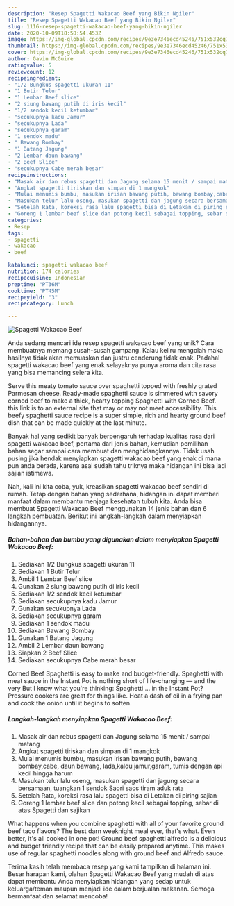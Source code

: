 ```yaml
---
description: "Resep Spagetti Wakacao Beef yang Bikin Ngiler"
title: "Resep Spagetti Wakacao Beef yang Bikin Ngiler"
slug: 1116-resep-spagetti-wakacao-beef-yang-bikin-ngiler
date: 2020-10-09T18:58:54.453Z
image: https://img-global.cpcdn.com/recipes/9e3e7346ecd45246/751x532cq70/spagetti-wakacao-beef-foto-resep-utama.jpg
thumbnail: https://img-global.cpcdn.com/recipes/9e3e7346ecd45246/751x532cq70/spagetti-wakacao-beef-foto-resep-utama.jpg
cover: https://img-global.cpcdn.com/recipes/9e3e7346ecd45246/751x532cq70/spagetti-wakacao-beef-foto-resep-utama.jpg
author: Gavin McGuire
ratingvalue: 5
reviewcount: 12
recipeingredient:
- "1/2 Bungkus spagetti ukuran 11"
- "1 Butir Telur"
- "1 Lembar Beef slice"
- "2 siung bawang putih di iris kecil"
- "1/2 sendok kecil ketumbar"
- "secukupnya kadu Jamur"
- "secukupnya Lada"
- "secukupnya garam"
- "1 sendok madu"
- " Bawang Bombay"
- "1 Batang Jagung"
- "2 Lembar daun bawang"
- "2 Beef Slice"
- "secukupnya Cabe merah besar"
recipeinstructions:
- "Masak air dan rebus spagetti dan Jagung selama 15 menit / sampai matang"
- "Angkat spagetti tiriskan dan simpan di 1 mangkok"
- "Mulai menumis bumbu, masukan irisan bawang putih, bawang bombay,cabe, daun bawang, lada,kaldu jamur,garam, tumis dengan api kecil hingga harum"
- "Masukan telur lalu oseng, masukan spagetti dan jagung secara bersamaan, tuangkan 1 sendok Saori saos tiram aduk rata"
- "Setelah Rata, koreksi rasa lalu spagetti bisa di Letakan di piring sajian"
- "Goreng 1 lembar beef slice dan potong kecil sebagai topping, sebar di atas Spagetti dan sajikan"
categories:
- Resep
tags:
- spagetti
- wakacao
- beef

katakunci: spagetti wakacao beef 
nutrition: 174 calories
recipecuisine: Indonesian
preptime: "PT36M"
cooktime: "PT45M"
recipeyield: "3"
recipecategory: Lunch

---
```



![Spagetti Wakacao Beef](https://img-global.cpcdn.com/recipes/9e3e7346ecd45246/751x532cq70/spagetti-wakacao-beef-foto-resep-utama.jpg)

Anda sedang mencari ide resep spagetti wakacao beef yang unik? Cara membuatnya memang susah-susah gampang. Kalau keliru mengolah maka hasilnya tidak akan memuaskan dan justru cenderung tidak enak. Padahal spagetti wakacao beef yang enak selayaknya punya aroma dan cita rasa yang bisa memancing selera kita.

Serve this meaty tomato sauce over spaghetti topped with freshly grated Parmesan cheese. Ready-made spaghetti sauce is simmered with savory corned beef to make a thick, hearty topping Spaghetti with Corned Beef. this link is to an external site that may or may not meet accessibility. This beefy spaghetti sauce recipe is a super simple, rich and hearty ground beef dish that can be made quickly at the last minute.

Banyak hal yang sedikit banyak berpengaruh terhadap kualitas rasa dari spagetti wakacao beef, pertama dari jenis bahan, kemudian pemilihan bahan segar sampai cara membuat dan menghidangkannya. Tidak usah pusing jika hendak menyiapkan spagetti wakacao beef yang enak di mana pun anda berada, karena asal sudah tahu triknya maka hidangan ini bisa jadi sajian istimewa.


Nah, kali ini kita coba, yuk, kreasikan spagetti wakacao beef sendiri di rumah. Tetap dengan bahan yang sederhana, hidangan ini dapat memberi manfaat dalam membantu menjaga kesehatan tubuh kita. Anda bisa membuat Spagetti Wakacao Beef menggunakan 14 jenis bahan dan 6 langkah pembuatan. Berikut ini langkah-langkah dalam menyiapkan hidangannya.

<!--inarticleads1-->

##### Bahan-bahan dan bumbu yang digunakan dalam menyiapkan Spagetti Wakacao Beef:

1. Sediakan 1/2 Bungkus spagetti ukuran 11
1. Sediakan 1 Butir Telur
1. Ambil 1 Lembar Beef slice
1. Gunakan 2 siung bawang putih di iris kecil
1. Sediakan 1/2 sendok kecil ketumbar
1. Sediakan secukupnya kadu Jamur
1. Gunakan secukupnya Lada
1. Sediakan secukupnya garam
1. Sediakan 1 sendok madu
1. Sediakan  Bawang Bombay
1. Gunakan 1 Batang Jagung
1. Ambil 2 Lembar daun bawang
1. Siapkan 2 Beef Slice
1. Sediakan secukupnya Cabe merah besar


Corned Beef Spaghetti is easy to make and budget-friendly. Spaghetti with meat sauce in the Instant Pot is nothing short of life-changing — and the very But I know what you&#39;re thinking: Spaghetti … in the Instant Pot? Pressure cookers are great for things like. Heat a dash of oil in a frying pan and cook the onion until it begins to soften. 

<!--inarticleads2-->

##### Langkah-langkah menyiapkan Spagetti Wakacao Beef:

1. Masak air dan rebus spagetti dan Jagung selama 15 menit / sampai matang
1. Angkat spagetti tiriskan dan simpan di 1 mangkok
1. Mulai menumis bumbu, masukan irisan bawang putih, bawang bombay,cabe, daun bawang, lada,kaldu jamur,garam, tumis dengan api kecil hingga harum
1. Masukan telur lalu oseng, masukan spagetti dan jagung secara bersamaan, tuangkan 1 sendok Saori saos tiram aduk rata
1. Setelah Rata, koreksi rasa lalu spagetti bisa di Letakan di piring sajian
1. Goreng 1 lembar beef slice dan potong kecil sebagai topping, sebar di atas Spagetti dan sajikan


What happens when you combine spaghetti with all of your favorite ground beef taco flavors? The best darn weeknight meal ever, that&#39;s what. Even better, it&#39;s all cooked in one pot! Ground beef spaghetti alfredo is a delicious and budget friendly recipe that can be easily prepared anytime. This makes use of regular spaghetti noodles along with ground beef and Alfredo sauce. 

Terima kasih telah membaca resep yang kami tampilkan di halaman ini. Besar harapan kami, olahan Spagetti Wakacao Beef yang mudah di atas dapat membantu Anda menyiapkan hidangan yang sedap untuk keluarga/teman maupun menjadi ide dalam berjualan makanan. Semoga bermanfaat dan selamat mencoba!
